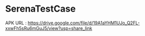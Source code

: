 # SerenaTestCase

APK URL : https://drive.google.com/file/d/19A1aYHM1UJo_Q2FL-xxwFh5sRu6mGuJ5/view?usp=share_link